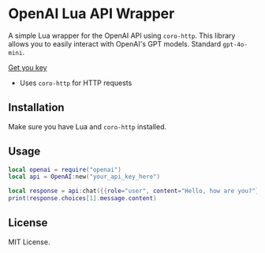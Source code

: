 # OpenAI Lua API Wrapper

A simple Lua wrapper for the OpenAI API using `coro-http`. This library allows you to easily interact with OpenAI's GPT models. Standard `gpt-4o-mini`.

<a href="https://platform.openai.com">Get you key</a>

- Uses `coro-http` for HTTP requests

## Installation
Make sure you have Lua and `coro-http` installed.

## Usage
```lua
local openai = require("openai")
local api = OpenAI:new("your_api_key_here")

local response = api:chat({{role="user", content="Hello, how are you?"}})
print(response.choices[1].message.content)
```

## License
MIT License.
